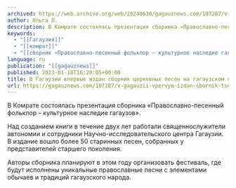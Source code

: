 ```yaml
---
archived: https://web.archive.org/web/20240630/gagauznews.com/107287/v-gagauzii-vpervye-izdan-sbornik-tserkovnyh-pesen-na-gagauzskom-yazyke.html
author: Ольга Л.
description: В Комрате состоялась презентация сборника «Православно-песенный фольклор – культурное наследие гагаузов». Над созданием книги в течение двух лет работали священнослужители автономии и сотрудники Научно-исследовательского центра Гагаузии. В издание вошло более 50 старинных песен, собранных у представителей старшего поколения. Авторы сборника планируют в этом году организовать фестиваль, где будут исполнены уникальные православные песни с элементами обычаев и традиций гагаузского народа.
keywords:
  - "[[Гагаузия]]"
  - "[[комрат]]"
  - "[[сборник «Православно-песенный фольклор – культурное наследие гагаузов»]]"
language: ru
publication: "[[gagauznews]]"
published: 2023-01-18T16:20:05+00:00
title: В Гагаузии впервые издан сборник церковных песен на гагаузском языке
url: https://gagauznews.com/107287/v-gagauzii-vpervye-izdan-sbornik-tserkovnyh-pesen-na-gagauzskom-yazyke.html
---
```


В Комрате состоялась презентация сборника «Православно-песенный фольклор – культурное наследие гагаузов».

Над созданием книги в течение двух лет работали священнослужители автономии и сотрудники Научно-исследовательского центра Гагаузии. В издание вошло более 50 старинных песен, собранных у представителей старшего поколения.

Авторы сборника планируют в этом году организовать фестиваль, где будут исполнены уникальные православные песни с элементами обычаев и традиций гагаузского народа.